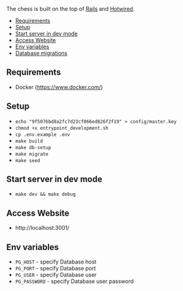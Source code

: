 The chess is built on the top of [Rails](https://rubyonrails.org/) and [Hotwired](https://hotwired.dev/).

- [Requirements](#requirements)
- [Setup](#setup)
- [Start server in dev mode](#start-server-in-dev-mode)
- [Access Website](#access-website)
- [Env variables](#env-variables)
- [Database migrations](./doc/database-migrations.md)

## Requirements

- Docker (https://www.docker.com/)

## Setup
- `echo "9f5076bd8a2fc7d23cf066ed826f2f19" > config/master.key`
- `chmod +x entrypoint_development.sh`
- `cp .env.example .env`
- `make build`
- `make db-setup`
- `make migrate`
- `make seed`

## Start server in dev mode
- `make dev && make debug`

## Access Website
- http://localhost:3001/

## Env variables
- `PG_HOST` - specify Database host
- `PG_PORT` - specify Database port
- `PG_USER` - specify Database user
- `PG_PASSWORD` - specify Database user password
